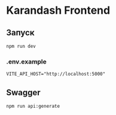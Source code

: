 # Karandash Frontend

## Запуск
```bash
npm run dev
```
### .env.example
```.env
VITE_API_HOST="http://localhost:5000"
```

## Swagger
```bash
npm run api:generate
```
